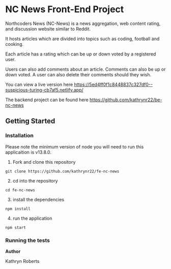 # NC News Front-End Project

Northcoders News (NC-News) is a news aggregation, web content rating, and discussion website similar to Reddit.

It hosts articles which are divided into topics such as coding, football and cooking.

Each article has a rating which can be up or down voted by a registered user.

Users can also add comments about an article. Comments can also be up or down voted. A user can also delete their comments should they wish.

You can view a live version here https://5ed4ff0f1c8448837c327df0--suspicious-turing-cb7af5.netlify.app/

The backend project can be found here https://github.com/kathrynr22/be-nc-news

## Getting Started

### **Installation**

Please note the minimum version of node you will need to run this applicaition is v13.8.0.

1. Fork and clone this repository

`git clone https://github.com/kathrynr22/fe-nc-news`

2. cd into the repository

`cd fe-nc-news`

3. install the dependencies

`npm install`

4. run the application

`npm start`

### Running the tests

**Author**

Kathryn Roberts

